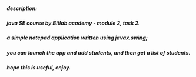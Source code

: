 ##### description:

##### java SE course by Bitlab academy - module 2, task 2.

##### a simple notepad application written using javax.swing;

##### you can launch the app and add students, and then get a list of students.

##### hope this is useful, enjoy.
